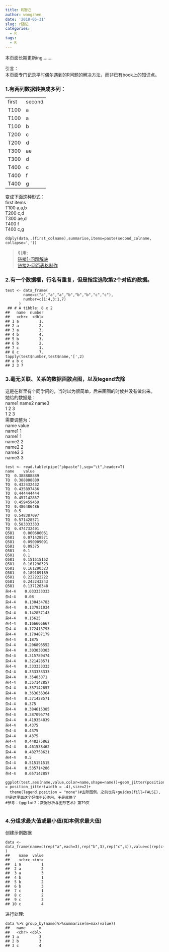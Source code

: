 ```yaml
---
title: R随记
author: wangzhen
date: '2018-05-31'
slug: r随记
categories:
  - R
tags:
  - R
---
```

本页面长期更新ing........

引言：<br>
本页面专门记录平时偶尔遇到的R问题的解决方法，而非已有book上的知识点。

### 1.有两列数据转换成多列：
<table class="table table-bordered table-striped table-condensed">
   <tr>
      <td>first</td>
      <td>second</td>
   </tr>
   <tr>
      <td>T100 </td>
      <td>a</td>
   </tr>
   <tr>
      <td>T100 </td>
      <td>a</td>
   </tr>
   <tr>
      <td>T100 </td>
      <td>b</td>
   </tr>
   <tr>
      <td>T200 </td>
      <td>c</td>
   </tr>
   <tr>
      <td>T200 </td>
      <td>d</td>
   </tr>
   <tr>
      <td>T300 </td>
      <td>ae</td>
   </tr>
   <tr>
      <td>T300 </td>
      <td>d</td>
   </tr>
   <tr>
      <td>T400 </td>
      <td>c</td>
   </tr>
   <tr>
      <td>T400</td>
      <td>f</td>
   </tr>
   <tr>
      <td>T400 </td>
      <td>g</td>
   </tr>
</table>

变成下面这种形式：<br>
  first    items<br>
 T100     a,a,b<br>
 T200        c,d<br>
 T300      ae,d<br>
 T400         f<br>
 T400        c,g<br>

```{r}
ddply(data,.(first_colname),summarise,items=paste(second_colname,
collapse=','))
```
> 引用:<br>[链接1-问题解决](http://f.dataguru.cn/thread-249421-1-1.html)<br>
> [链接2-网页表格制作](http://www.ituring.com.cn/article/3452)

### 2.有一个数据框，行名有重复，但是指定选取第2个对应的数据。
```{r}
test <- data_frame(
        name=c("a","a","a","b","b","b","c","c"),
        number=c(1:4,3:1,7)
      )
 ## # A tibble: 8 x 2
##   name  number
##   <chr>  <dbl>
## 1 a         1.
## 2 a         2.
## 3 a         3.
## 4 b         4.
## 5 b         3.
## 6 b         2.
## 7 c         1.
## 8 c         7.   
tapply(test$number,test$name,'[',2)  
## a b c 
## 2 3 7
```

### 3.毫无关联、关系的数据画散点图，以及legend去除
这是在群里有个同学问的，当时以为很简单，后来画图的时候并没有做出来。<br>
她给的数据是：<br>
name1 name2 name3<br>
1     2     3<br>
1     2     3<br>
需要调整为：<br>
name   value<br>
name1   1<br>
name1   1<br>
name2   2<br>
name2   2<br>
name3   3<br>
name3   3<br>
```{r}
test <- read.table(pipe("pbpaste"),sep="\t",header=T)
name	value
TQ	0.388888889
TQ	0.388888889
TQ	0.432432432
TQ	0.435897436
TQ	0.444444444
TQ	0.457142857
TQ	0.459459459
TQ	0.486486486
TQ	0.5
TQ	0.548387097
TQ	0.571428571
TQ	0.583333333
TQ	0.474732491
Q581	0.060606061
Q581	0.071428571
Q581	0.090909091
Q581	0.09375
Q581	0.1
Q581	0.1
Q581	0.151515152
Q581	0.161290323
Q581	0.161290323
Q581	0.189189189
Q581	0.222222222
Q581	0.243243243
Q581	0.137120348
杂4-4	0.033333333
杂4-4	0.08
杂4-4	0.130434783
杂4-4	0.137931034
杂4-4	0.142857143
杂4-4	0.15625
杂4-4	0.166666667
杂4-4	0.172413793
杂4-4	0.179487179
杂4-4	0.1875
杂4-4	0.206896552
杂4-4	0.303030303
杂4-4	0.315789474
杂4-4	0.321428571
杂4-4	0.333333333
杂4-4	0.333333333
杂4-4	0.35483871
杂4-4	0.357142857
杂4-4	0.357142857
杂4-4	0.363636364
杂4-4	0.371428571
杂4-4	0.375
杂4-4	0.384615385
杂4-4	0.387096774
杂4-4	0.419354839
杂4-4	0.4375
杂4-4	0.4375
杂4-4	0.4375
杂4-4	0.448275862
杂4-4	0.461538462
杂4-4	0.482758621
杂4-4	0.5
杂4-4	0.515151515
杂4-4	0.535714286
杂4-4	0.657142857
```
```{r}
ggplot(test,aes(name,value,color=name,shape=name))+geom_jitter(position = position_jitter(width = .4),size=2)+
  theme(legend.position = "none")#去除图例，之前也有+guides(fill=FALSE),但是这里面这个好像不起作用，于是就换了
#参考：《ggplot2：数据分析与图形艺术》第79页
  
```

### 4.分组求最大值或最小值(如本例求最大值)
创建示例数据<br>
```{r}
data <- data_frame(name=c(rep("a",each=3),rep("b",3),rep("c",4)),value=c(rep(c(1:3),2),1:4)
)
##    name  value
##    <chr> <int>
##  1 a         1
##  2 a         2
##  3 a         3
##  4 b         1
##  5 b         2
##  6 b         3
##  7 c         1
##  8 c         2
##  9 c         3
## 10 c         4

```

进行处理:<br>

```{r}
data %>% group_by(name)%>%summarise(m=max(value))
##   name      m
##   <chr> <dbl>
## 1 a         3
## 2 b         3
## 3 c         4
```